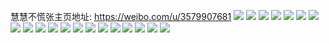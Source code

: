 慧慧不慌张主页地址: https://weibo.com/u/3579907681 
![](https://wx4.sinaimg.cn/mw2000/d5610e61ly1h992qbajb8j212r0u0n6h.jpg) 
![](https://wx4.sinaimg.cn/mw2000/d5610e61ly1h992qc2kgjj20u00w8gue.jpg) 
![](https://wx4.sinaimg.cn/mw2000/d5610e61ly1h992qcc2w5j212c0u0wo9.jpg) 
![](https://wx4.sinaimg.cn/mw2000/d5610e61ly1h992qblvw4j20u00otq8a.jpg) 
![](https://wx4.sinaimg.cn/mw2000/d5610e61ly1h5llnhckr4j21ox2h9npd.jpg) 
![](https://wx4.sinaimg.cn/mw2000/d5610e61ly1h5llnotxm8j22212rkhdv.jpg) 
![](https://wx4.sinaimg.cn/mw2000/d5610e61ly1h5llnqq33wj233x279qv6.jpg) 
![](https://wx4.sinaimg.cn/mw2000/d5610e61ly1h5llnkmtnnj23402c0kjn.jpg) 
![](https://wx4.sinaimg.cn/mw2000/d5610e61ly1h5hztic0nnj20u0140ti8.jpg) 
![](https://wx4.sinaimg.cn/mw2000/d5610e61ly1h5hzth5cjuj20u014010r.jpg) 
![](https://wx4.sinaimg.cn/mw2000/d5610e61ly1h5hztjmouqj20u019o7gl.jpg) 
![](https://wx4.sinaimg.cn/mw2000/d5610e61ly1h4b6mgs0xyj20u01907cm.jpg) 
![](https://wx4.sinaimg.cn/mw2000/d5610e61ly1gbpaan09khj20ss0foaca.jpg) 
![](https://wx4.sinaimg.cn/mw2000/d5610e61ly1gbpaams4q2j20su0fstbx.jpg) 
![](https://wx4.sinaimg.cn/mw2000/d5610e61ly1gbpaanbvs7j20sq0fsn0b.jpg) 
![](https://wx4.sinaimg.cn/mw2000/d5610e61ly1gbpaanikvej20t00fqtbs.jpg) 
![](https://wx4.sinaimg.cn/mw2000/d5610e61ly1gau8su684rj20n01dsu0y.jpg) 
![](https://wx4.sinaimg.cn/mw2000/d5610e61ly1gajkf65swwj20mi0midk4.jpg) 
![](https://wx4.sinaimg.cn/mw2000/d5610e61ly1g40nl4m4zkj20tz0wogra.jpg) 
![](https://wx4.sinaimg.cn/mw2000/d5610e61ly1g40nkvn62wj213z0szwoe.jpg) 
